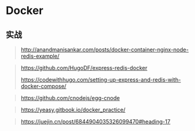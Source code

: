# Docker

## 实战

> http://anandmanisankar.com/posts/docker-container-nginx-node-redis-example/

> https://github.com/HugoDF/express-redis-docker
>
> https://codewithhugo.com/setting-up-express-and-redis-with-docker-compose/

> https://github.com/cnodejs/egg-cnode

> https://yeasy.gitbook.io/docker_practice/

> https://juejin.cn/post/6844904035326099470#heading-17